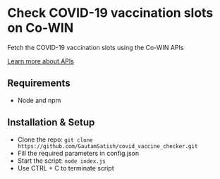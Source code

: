 # Check COVID-19 vaccination slots on Co-WIN

Fetch the COVID-19 vaccination slots using the Co-WIN APIs 

[Learn more about APIs](https://apisetu.gov.in/public/marketplace/api/cowin)

## Requirements

- Node and npm

## Installation & Setup

- Clone the repo: `git clone https://github.com/GautamSatish/covid_vaccine_checker.git`
- Fill the required parameters in config.json
- Start the script: `node index.js`
- Use CTRL + C to terminate script
